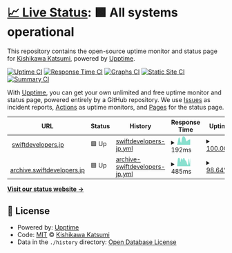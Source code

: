 # [📈 Live Status](https://status.swiftdevelopers.jp): <!--live status--> **🟩 All systems operational**

This repository contains the open-source uptime monitor and status page for [Kishikawa Katsumi](https://kishikawakatsumi.com), powered by [Upptime](https://github.com/upptime/upptime).

[![Uptime CI](https://github.com/kishikawakatsumi/status.swiftdevelopers.jp/workflows/Uptime%20CI/badge.svg)](https://github.com/kishikawakatsumi/status.swiftdevelopers.jp/actions?query=workflow%3A%22Uptime+CI%22)
[![Response Time CI](https://github.com/kishikawakatsumi/status.swiftdevelopers.jp/workflows/Response%20Time%20CI/badge.svg)](https://github.com/kishikawakatsumi/status.swiftdevelopers.jp/actions?query=workflow%3A%22Response+Time+CI%22)
[![Graphs CI](https://github.com/kishikawakatsumi/status.swiftdevelopers.jp/workflows/Graphs%20CI/badge.svg)](https://github.com/kishikawakatsumi/status.swiftdevelopers.jp/actions?query=workflow%3A%22Graphs+CI%22)
[![Static Site CI](https://github.com/kishikawakatsumi/status.swiftdevelopers.jp/workflows/Static%20Site%20CI/badge.svg)](https://github.com/kishikawakatsumi/status.swiftdevelopers.jp/actions?query=workflow%3A%22Static+Site+CI%22)
[![Summary CI](https://github.com/kishikawakatsumi/status.swiftdevelopers.jp/workflows/Summary%20CI/badge.svg)](https://github.com/kishikawakatsumi/status.swiftdevelopers.jp/actions?query=workflow%3A%22Summary+CI%22)

With [Upptime](https://upptime.js.org), you can get your own unlimited and free uptime monitor and status page, powered entirely by a GitHub repository. We use [Issues](https://github.com/kishikawakatsumi/status.swiftdevelopers.jp/issues) as incident reports, [Actions](https://github.com/kishikawakatsumi/status.swiftdevelopers.jp/actions) as uptime monitors, and [Pages](https://status.swiftdevelopers.jp) for the status page.

<!--start: status pages-->
<!-- This summary is generated by Upptime (https://github.com/upptime/upptime) -->
<!-- Do not edit this manually, your changes will be overwritten -->
<!-- prettier-ignore -->
| URL | Status | History | Response Time | Uptime |
| --- | ------ | ------- | ------------- | ------ |
| <img alt="" src="https://icons.duckduckgo.com/ip3/swiftdevelopers.jp.ico" height="13"> [swiftdevelopers.jp](https://swiftdevelopers.jp) | 🟩 Up | [swiftdevelopers-jp.yml](https://github.com/kishikawakatsumi/status.swiftdevelopers.jp/commits/HEAD/history/swiftdevelopers-jp.yml) | <details><summary><img alt="Response time graph" src="./graphs/swiftdevelopers-jp/response-time-week.png" height="20"> 192ms</summary><br><a href="https://status.swiftdevelopers.jp/history/swiftdevelopers-jp"><img alt="Response time 175" src="https://img.shields.io/endpoint?url=https%3A%2F%2Fraw.githubusercontent.com%2Fkishikawakatsumi%2Fstatus.swiftdevelopers.jp%2FHEAD%2Fapi%2Fswiftdevelopers-jp%2Fresponse-time.json"></a><br><a href="https://status.swiftdevelopers.jp/history/swiftdevelopers-jp"><img alt="24-hour response time 183" src="https://img.shields.io/endpoint?url=https%3A%2F%2Fraw.githubusercontent.com%2Fkishikawakatsumi%2Fstatus.swiftdevelopers.jp%2FHEAD%2Fapi%2Fswiftdevelopers-jp%2Fresponse-time-day.json"></a><br><a href="https://status.swiftdevelopers.jp/history/swiftdevelopers-jp"><img alt="7-day response time 192" src="https://img.shields.io/endpoint?url=https%3A%2F%2Fraw.githubusercontent.com%2Fkishikawakatsumi%2Fstatus.swiftdevelopers.jp%2FHEAD%2Fapi%2Fswiftdevelopers-jp%2Fresponse-time-week.json"></a><br><a href="https://status.swiftdevelopers.jp/history/swiftdevelopers-jp"><img alt="30-day response time 175" src="https://img.shields.io/endpoint?url=https%3A%2F%2Fraw.githubusercontent.com%2Fkishikawakatsumi%2Fstatus.swiftdevelopers.jp%2FHEAD%2Fapi%2Fswiftdevelopers-jp%2Fresponse-time-month.json"></a><br><a href="https://status.swiftdevelopers.jp/history/swiftdevelopers-jp"><img alt="1-year response time 175" src="https://img.shields.io/endpoint?url=https%3A%2F%2Fraw.githubusercontent.com%2Fkishikawakatsumi%2Fstatus.swiftdevelopers.jp%2FHEAD%2Fapi%2Fswiftdevelopers-jp%2Fresponse-time-year.json"></a></details> | <details><summary><a href="https://status.swiftdevelopers.jp/history/swiftdevelopers-jp">100.00%</a></summary><a href="https://status.swiftdevelopers.jp/history/swiftdevelopers-jp"><img alt="All-time uptime 100.00%" src="https://img.shields.io/endpoint?url=https%3A%2F%2Fraw.githubusercontent.com%2Fkishikawakatsumi%2Fstatus.swiftdevelopers.jp%2FHEAD%2Fapi%2Fswiftdevelopers-jp%2Fuptime.json"></a><br><a href="https://status.swiftdevelopers.jp/history/swiftdevelopers-jp"><img alt="24-hour uptime 100.00%" src="https://img.shields.io/endpoint?url=https%3A%2F%2Fraw.githubusercontent.com%2Fkishikawakatsumi%2Fstatus.swiftdevelopers.jp%2FHEAD%2Fapi%2Fswiftdevelopers-jp%2Fuptime-day.json"></a><br><a href="https://status.swiftdevelopers.jp/history/swiftdevelopers-jp"><img alt="7-day uptime 100.00%" src="https://img.shields.io/endpoint?url=https%3A%2F%2Fraw.githubusercontent.com%2Fkishikawakatsumi%2Fstatus.swiftdevelopers.jp%2FHEAD%2Fapi%2Fswiftdevelopers-jp%2Fuptime-week.json"></a><br><a href="https://status.swiftdevelopers.jp/history/swiftdevelopers-jp"><img alt="30-day uptime 100.00%" src="https://img.shields.io/endpoint?url=https%3A%2F%2Fraw.githubusercontent.com%2Fkishikawakatsumi%2Fstatus.swiftdevelopers.jp%2FHEAD%2Fapi%2Fswiftdevelopers-jp%2Fuptime-month.json"></a><br><a href="https://status.swiftdevelopers.jp/history/swiftdevelopers-jp"><img alt="1-year uptime 100.00%" src="https://img.shields.io/endpoint?url=https%3A%2F%2Fraw.githubusercontent.com%2Fkishikawakatsumi%2Fstatus.swiftdevelopers.jp%2FHEAD%2Fapi%2Fswiftdevelopers-jp%2Fuptime-year.json"></a></details>
| <img alt="" src="https://icons.duckduckgo.com/ip3/archive.swiftdevelopers.jp.ico" height="13"> [archive.swiftdevelopers.jp](https://archive.swiftdevelopers.jp/) | 🟩 Up | [archive-swiftdevelopers-jp.yml](https://github.com/kishikawakatsumi/status.swiftdevelopers.jp/commits/HEAD/history/archive-swiftdevelopers-jp.yml) | <details><summary><img alt="Response time graph" src="./graphs/archive-swiftdevelopers-jp/response-time-week.png" height="20"> 485ms</summary><br><a href="https://status.swiftdevelopers.jp/history/archive-swiftdevelopers-jp"><img alt="Response time 428" src="https://img.shields.io/endpoint?url=https%3A%2F%2Fraw.githubusercontent.com%2Fkishikawakatsumi%2Fstatus.swiftdevelopers.jp%2FHEAD%2Fapi%2Farchive-swiftdevelopers-jp%2Fresponse-time.json"></a><br><a href="https://status.swiftdevelopers.jp/history/archive-swiftdevelopers-jp"><img alt="24-hour response time 329" src="https://img.shields.io/endpoint?url=https%3A%2F%2Fraw.githubusercontent.com%2Fkishikawakatsumi%2Fstatus.swiftdevelopers.jp%2FHEAD%2Fapi%2Farchive-swiftdevelopers-jp%2Fresponse-time-day.json"></a><br><a href="https://status.swiftdevelopers.jp/history/archive-swiftdevelopers-jp"><img alt="7-day response time 485" src="https://img.shields.io/endpoint?url=https%3A%2F%2Fraw.githubusercontent.com%2Fkishikawakatsumi%2Fstatus.swiftdevelopers.jp%2FHEAD%2Fapi%2Farchive-swiftdevelopers-jp%2Fresponse-time-week.json"></a><br><a href="https://status.swiftdevelopers.jp/history/archive-swiftdevelopers-jp"><img alt="30-day response time 428" src="https://img.shields.io/endpoint?url=https%3A%2F%2Fraw.githubusercontent.com%2Fkishikawakatsumi%2Fstatus.swiftdevelopers.jp%2FHEAD%2Fapi%2Farchive-swiftdevelopers-jp%2Fresponse-time-month.json"></a><br><a href="https://status.swiftdevelopers.jp/history/archive-swiftdevelopers-jp"><img alt="1-year response time 428" src="https://img.shields.io/endpoint?url=https%3A%2F%2Fraw.githubusercontent.com%2Fkishikawakatsumi%2Fstatus.swiftdevelopers.jp%2FHEAD%2Fapi%2Farchive-swiftdevelopers-jp%2Fresponse-time-year.json"></a></details> | <details><summary><a href="https://status.swiftdevelopers.jp/history/archive-swiftdevelopers-jp">98.64%</a></summary><a href="https://status.swiftdevelopers.jp/history/archive-swiftdevelopers-jp"><img alt="All-time uptime 98.18%" src="https://img.shields.io/endpoint?url=https%3A%2F%2Fraw.githubusercontent.com%2Fkishikawakatsumi%2Fstatus.swiftdevelopers.jp%2FHEAD%2Fapi%2Farchive-swiftdevelopers-jp%2Fuptime.json"></a><br><a href="https://status.swiftdevelopers.jp/history/archive-swiftdevelopers-jp"><img alt="24-hour uptime 97.39%" src="https://img.shields.io/endpoint?url=https%3A%2F%2Fraw.githubusercontent.com%2Fkishikawakatsumi%2Fstatus.swiftdevelopers.jp%2FHEAD%2Fapi%2Farchive-swiftdevelopers-jp%2Fuptime-day.json"></a><br><a href="https://status.swiftdevelopers.jp/history/archive-swiftdevelopers-jp"><img alt="7-day uptime 98.64%" src="https://img.shields.io/endpoint?url=https%3A%2F%2Fraw.githubusercontent.com%2Fkishikawakatsumi%2Fstatus.swiftdevelopers.jp%2FHEAD%2Fapi%2Farchive-swiftdevelopers-jp%2Fuptime-week.json"></a><br><a href="https://status.swiftdevelopers.jp/history/archive-swiftdevelopers-jp"><img alt="30-day uptime 98.18%" src="https://img.shields.io/endpoint?url=https%3A%2F%2Fraw.githubusercontent.com%2Fkishikawakatsumi%2Fstatus.swiftdevelopers.jp%2FHEAD%2Fapi%2Farchive-swiftdevelopers-jp%2Fuptime-month.json"></a><br><a href="https://status.swiftdevelopers.jp/history/archive-swiftdevelopers-jp"><img alt="1-year uptime 98.18%" src="https://img.shields.io/endpoint?url=https%3A%2F%2Fraw.githubusercontent.com%2Fkishikawakatsumi%2Fstatus.swiftdevelopers.jp%2FHEAD%2Fapi%2Farchive-swiftdevelopers-jp%2Fuptime-year.json"></a></details>

<!--end: status pages-->

[**Visit our status website →**](https://status.swiftdevelopers.jp)

## 📄 License

- Powered by: [Upptime](https://github.com/upptime/upptime)
- Code: [MIT](./LICENSE) © [Kishikawa Katsumi](https://kishikawakatsumi.com)
- Data in the `./history` directory: [Open Database License](https://opendatacommons.org/licenses/odbl/1-0/)
